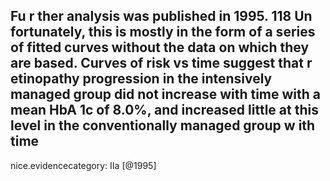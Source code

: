 Fu r ther analysis was published in 1995. 118 Un fortunately, this is mostly in the form of a series of fitted curves without the data on which they are based. Curves of risk vs time suggest that r etinopathy progression in the intensively managed group did not increase with time with a mean HbA 1c of 8.0%, and increased little at this level in the conventionally managed group w ith time
---
 nice.evidencecategory: IIa
[@1995]
